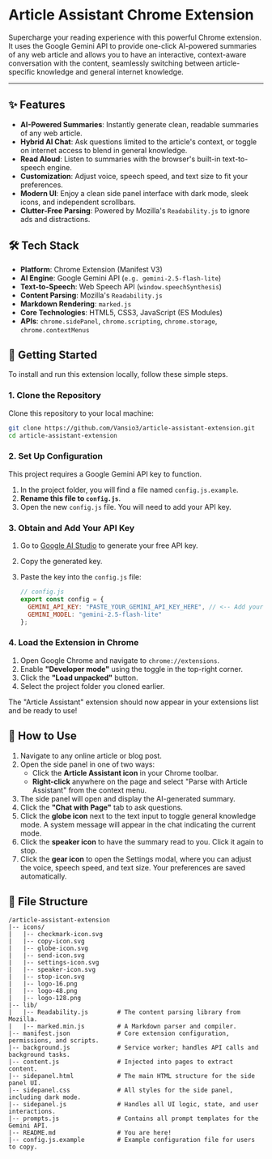 # Article Assistant Chrome Extension

Supercharge your reading experience with this powerful Chrome extension. It uses the Google Gemini API to provide one-click AI-powered summaries of any web article and allows you to have an interactive, context-aware conversation with the content, seamlessly switching between article-specific knowledge and general internet knowledge.

***

## ✨ Features

*   **AI-Powered Summaries**: Instantly generate clean, readable summaries of any web article.
*   **Hybrid AI Chat**: Ask questions limited to the article's context, or toggle on internet access to blend in general knowledge.
*   **Read Aloud**: Listen to summaries with the browser's built-in text-to-speech engine.
*   **Customization**: Adjust voice, speech speed, and text size to fit your preferences.
*   **Modern UI**: Enjoy a clean side panel interface with dark mode, sleek icons, and independent scrollbars.
*   **Clutter-Free Parsing**: Powered by Mozilla's `Readability.js` to ignore ads and distractions.

## 🛠️ Tech Stack

*   **Platform**: Chrome Extension (Manifest V3)
*   **AI Engine**: Google Gemini API (`e.g. gemini-2.5-flash-lite`)
*   **Text-to-Speech**: Web Speech API (`window.speechSynthesis`)
*   **Content Parsing**: Mozilla's `Readability.js`
*   **Markdown Rendering**: `marked.js`
*   **Core Technologies**: HTML5, CSS3, JavaScript (ES Modules) 
*   **APIs**: `chrome.sidePanel`, `chrome.scripting`, `chrome.storage`, `chrome.contextMenus`

## 🚀 Getting Started

To install and run this extension locally, follow these simple steps.

### 1. Clone the Repository

Clone this repository to your local machine:
```bash
git clone https://github.com/Vansio3/article-assistant-extension.git
cd article-assistant-extension
```

### 2. Set Up Configuration

This project requires a Google Gemini API key to function.

1.  In the project folder, you will find a file named `config.js.example`.
2.  **Rename this file to `config.js`**.
3.  Open the new `config.js` file. You will need to add your API key.

### 3. Obtain and Add Your API Key

1.  Go to [Google AI Studio](https://aistudio.google.com/) to generate your free API key.
2.  Copy the generated key.
3.  Paste the key into the `config.js` file:

    ```javascript
    // config.js
    export const config = {
      GEMINI_API_KEY: "PASTE_YOUR_GEMINI_API_KEY_HERE", // <-- Add your key
      GEMINI_MODEL: "gemini-2.5-flash-lite"
    };
    ```

### 4. Load the Extension in Chrome

1.  Open Google Chrome and navigate to `chrome://extensions`.
2.  Enable **"Developer mode"** using the toggle in the top-right corner.
3.  Click the **"Load unpacked"** button.
4.  Select the project folder you cloned earlier.

The "Article Assistant" extension should now appear in your extensions list and be ready to use!

## 📖 How to Use

1.  Navigate to any online article or blog post.
2.  Open the side panel in one of two ways:
    *   Click the **Article Assistant icon** in your Chrome toolbar.
    *   **Right-click** anywhere on the page and select "Parse with Article Assistant" from the context menu.
3.  The side panel will open and display the AI-generated summary.
4.  Click the **"Chat with Page"** tab to ask questions.
5.  Click the **globe icon** next to the text input to toggle general knowledge mode. A system message will appear in the chat indicating the current mode.
6.  Click the **speaker icon** to have the summary read to you. Click it again to stop.
7.  Click the **gear icon** to open the Settings modal, where you can adjust the voice, speech speed, and text size. Your preferences are saved automatically.

## 📁 File Structure

```
/article-assistant-extension
|-- icons/
|   |-- checkmark-icon.svg
|   |-- copy-icon.svg
|   |-- globe-icon.svg
|   |-- send-icon.svg
|   |-- settings-icon.svg
|   |-- speaker-icon.svg
|   |-- stop-icon.svg
|   |-- logo-16.png
|   |-- logo-48.png
|   |-- logo-128.png
|-- lib/
|   |-- Readability.js        # The content parsing library from Mozilla.
|   |-- marked.min.js         # A Markdown parser and compiler.
|-- manifest.json             # Core extension configuration, permissions, and scripts.
|-- background.js             # Service worker; handles API calls and background tasks.
|-- content.js                # Injected into pages to extract content.
|-- sidepanel.html            # The main HTML structure for the side panel UI.
|-- sidepanel.css             # All styles for the side panel, including dark mode.
|-- sidepanel.js              # Handles all UI logic, state, and user interactions.
|-- prompts.js                # Contains all prompt templates for the Gemini API.
|-- README.md                 # You are here!
|-- config.js.example         # Example configuration file for users to copy.
```